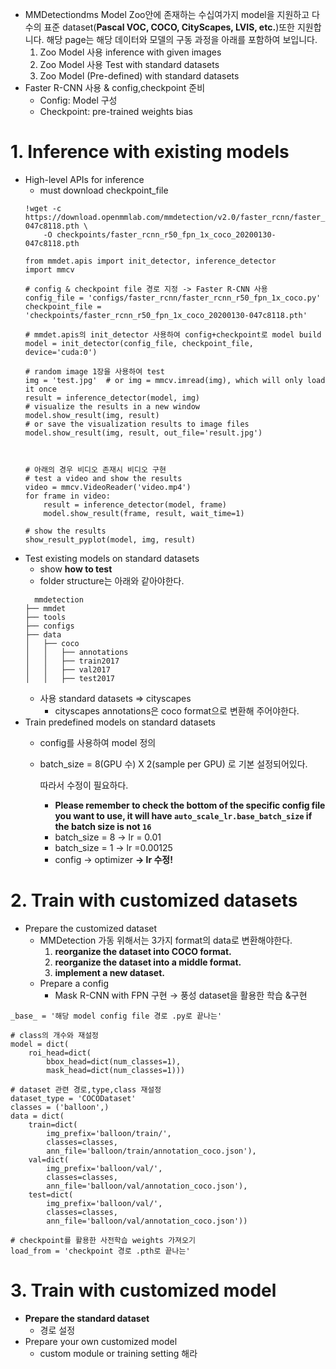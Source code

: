 - MMDetectiondms Model Zoo안에 존재하는 수십여가지 model을 지원하고 다수의 표준 dataset(**Pascal VOC, COCO, CityScapes, LVIS, etc.**)또한 지원합니다. 해당 page는 해당 데이터와 모델의 구동 과정을 아래를 포함하여 보입니다.
    1. Zoo Model 사용 inference with given images
    2. Zoo Model 사용 Test with standard datasets
    3. Zoo Model (Pre-defined) with standard datasets
- Faster R-CNN 사용 & config,checkpoint 준비
    - Config: Model 구성
    - Checkpoint: pre-trained weights bias
    
# 1. Inference with existing models
- High-level APIs for inference
  - must download checkpoint_file
  ```
  !wget -c https://download.openmmlab.com/mmdetection/v2.0/faster_rcnn/faster_rcnn_r50_fpn_1x_coco/faster_rcnn_r50_fpn_1x_coco_20200130-047c8118.pth \
      -O checkpoints/faster_rcnn_r50_fpn_1x_coco_20200130-047c8118.pth
  ```
  ```
  from mmdet.apis import init_detector, inference_detector
  import mmcv

  # config & checkpoint file 경로 지정 -> Faster R-CNN 사용
  config_file = 'configs/faster_rcnn/faster_rcnn_r50_fpn_1x_coco.py'
  checkpoint_file = 'checkpoints/faster_rcnn_r50_fpn_1x_coco_20200130-047c8118.pth'

  # mmdet.apis의 init_detector 사용하여 config+checkpoint로 model build
  model = init_detector(config_file, checkpoint_file, device='cuda:0')

  # random image 1장을 사용하여 test
  img = 'test.jpg'  # or img = mmcv.imread(img), which will only load it once
  result = inference_detector(model, img)
  # visualize the results in a new window
  model.show_result(img, result)
  # or save the visualization results to image files
  model.show_result(img, result, out_file='result.jpg')



  # 아래의 경우 비디오 존재시 비디오 구현
  # test a video and show the results
  video = mmcv.VideoReader('video.mp4')
  for frame in video:
      result = inference_detector(model, frame)
      model.show_result(frame, result, wait_time=1)
  
  # show the results
  show_result_pyplot(model, img, result)
  ```
- Test existing models on standard datasets
  - show **how to test**
  - folder structure는 아래와 같아야한다.
  ```
    mmdetection
  ├── mmdet
  ├── tools
  ├── configs
  ├── data
  │   ├── coco
  │   │   ├── annotations
  │   │   ├── train2017
  │   │   ├── val2017
  │   │   ├── test2017
  ```
  - 사용 standard datasets ⇒ cityscapes
      - cityscapes annotations은 coco format으로 변환해 주어야한다.
- Train predefined models on standard datasets
  - config를 사용하여 model 정의
  - batch_size = 8(GPU 수) X 2(sample per GPU) 로 기본 설정되어있다.

      따라서 수정이 필요하다.

      - **Please remember to check the bottom of the specific config file you want to use, it will have `auto_scale_lr.base_batch_size` if the batch size is not `16`**
      - batch_size = 8 → lr = 0.01
      - batch_size = 1 → lr =0.00125
      - config → optimizer **→ lr 수정!**
     
     
# 2. Train with customized datasets
- Prepare the customized dataset
  - MMDetection 가동 위해서는 3가지 format의 data로 변환해야한다.
      1. **reorganize the dataset into COCO format.**
      2. **reorganize the dataset into a middle format.**
      3. **implement a new dataset.**
  - Prepare a config
    - Mask R-CNN with FPN 구현 → 풍성 dataset을 활용한 학습  &구현
```
_base_ = '해당 model config file 경로 .py로 끝나는'

# class의 개수와 재설정
model = dict(
    roi_head=dict(
        bbox_head=dict(num_classes=1),
        mask_head=dict(num_classes=1)))

# dataset 관련 경로,type,class 재설정
dataset_type = 'COCODataset'
classes = ('balloon',)
data = dict(
    train=dict(
        img_prefix='balloon/train/',
        classes=classes,
        ann_file='balloon/train/annotation_coco.json'),
    val=dict(
        img_prefix='balloon/val/',
        classes=classes,
        ann_file='balloon/val/annotation_coco.json'),
    test=dict(
        img_prefix='balloon/val/',
        classes=classes,
        ann_file='balloon/val/annotation_coco.json'))

# checkpoint를 활용한 사전학습 weights 가져오기
load_from = 'checkpoint 경로 .pth로 끝나는'
```


# 3. Train with customized model
- **Prepare the standard dataset**
    - 경로 설정 
- Prepare your own customized model
  - custom module  or training setting 해라



